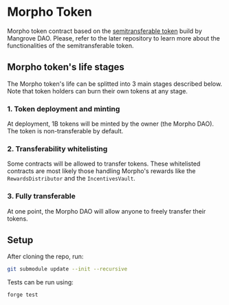 # Morpho Token

Morpho token contract based on the [semitransferable token](https://github.com/mangrovedao/semitransferable-token) build by Mangrove DAO. Please, refer to the later repository to learn more about the functionalities of the semitransferable token.

## Morpho token's life stages

The Morpho token's life can be splitted into 3 main stages described below.
Note that token holders can burn their own tokens at any stage.

### 1. Token deployment and minting

At deployment, 1B tokens will be minted by the owner (the Morpho DAO).
The token is non-transferable by default.

### 2. Transferability whitelisting

Some contracts will be allowed to transfer tokens. These whitelisted contracts are most likely those handling Morpho's rewards like the `RewardsDistributor` and the `IncentivesVault`.

### 3. Fully transferable

At one point, the Morpho DAO will allow anyone to freely transfer their tokens.

## Setup

After cloning the repo, run:
```bash
git submodule update --init --recursive
```

Tests can be run using:
```bash
forge test
```